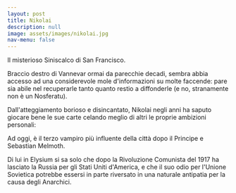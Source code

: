 ```yaml
---
layout: post
title: Nikolai
description: null
image: assets/images/nikolai.jpg
nav-menu: false
---
```


Il misterioso Siniscalco di San Francisco. 

Braccio destro di Vannevar ormai da parecchie decadi, sembra abbia accesso ad una considerevole mole d'informazioni su molte faccende: pare sia abile nel recuperarle tanto quanto restio a diffonderle (e no, stranamente non è un Nosferatu).

Dall'atteggiamento borioso e disincantato, Nikolai negli anni ha saputo giocare bene le sue carte celando meglio di altri le proprie ambizioni personali: 

Ad oggi, è il terzo vampiro più influente della città dopo il Principe e Sebastian Melmoth.

Di lui in Elysium si sa solo che dopo la Rivoluzione Comunista del 1917 ha lasciato la Russia per gli Stati Uniti d'America, e che il suo odio per l'Unione Sovietica potrebbe essersi in parte riversato in una naturale antipatia per la causa degli Anarchici. 